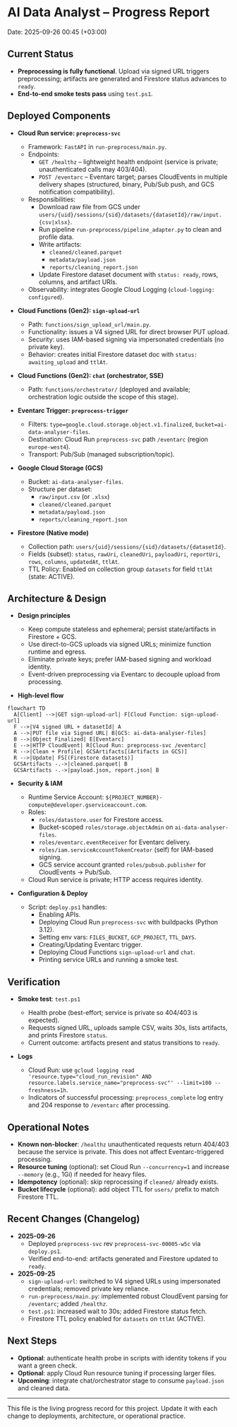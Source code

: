 # AI Data Analyst – Progress Report

Date: 2025-09-26 00:45 (+03:00)

## Current Status
- **Preprocessing is fully functional**. Upload via signed URL triggers preprocessing; artifacts are generated and Firestore status advances to `ready`.
- **End-to-end smoke tests pass** using `test.ps1`.

## Deployed Components
- **Cloud Run service: `preprocess-svc`**
  - Framework: `FastAPI` in `run-preprocess/main.py`.
  - Endpoints:
    - `GET /healthz` – lightweight health endpoint (service is private; unauthenticated calls may 403/404).
    - `POST /eventarc` – Eventarc target; parses CloudEvents in multiple delivery shapes (structured, binary, Pub/Sub push, and GCS notification compatibility).
  - Responsibilities:
    - Download raw file from GCS under `users/{uid}/sessions/{sid}/datasets/{datasetId}/raw/input.{csv|xlsx}`.
    - Run pipeline `run-preprocess/pipeline_adapter.py` to clean and profile data.
    - Write artifacts:
      - `cleaned/cleaned.parquet`
      - `metadata/payload.json`
      - `reports/cleaning_report.json`
    - Update Firestore dataset document with `status: ready`, rows, columns, and artifact URIs.
  - Observability: integrates Google Cloud Logging (`cloud-logging: configured`).

- **Cloud Functions (Gen2): `sign-upload-url`**
  - Path: `functions/sign_upload_url/main.py`.
  - Functionality: issues a V4 signed URL for direct browser PUT upload.
  - Security: uses IAM-based signing via impersonated credentials (no private key).
  - Behavior: creates initial Firestore dataset doc with `status: awaiting_upload` and `ttlAt`.

- **Cloud Functions (Gen2): `chat` (orchestrator, SSE)**
  - Path: `functions/orchestrator/` (deployed and available; orchestration logic outside the scope of this stage).

- **Eventarc Trigger: `preprocess-trigger`**
  - Filters: `type=google.cloud.storage.object.v1.finalized`, `bucket=ai-data-analyser-files`.
  - Destination: Cloud Run `preprocess-svc` path `/eventarc` (region `europe-west4`).
  - Transport: Pub/Sub (managed subscription/topic).

- **Google Cloud Storage (GCS)**
  - Bucket: `ai-data-analyser-files`.
  - Structure per dataset:
    - `raw/input.csv` (or `.xlsx`)
    - `cleaned/cleaned.parquet`
    - `metadata/payload.json`
    - `reports/cleaning_report.json`

- **Firestore (Native mode)**
  - Collection path: `users/{uid}/sessions/{sid}/datasets/{datasetId}`.
  - Fields (subset): `status`, `rawUri`, `cleanedUri`, `payloadUri`, `reportUri`, `rows`, `columns`, `updatedAt`, `ttlAt`.
  - TTL Policy: Enabled on collection group `datasets` for field `ttlAt` (state: ACTIVE).

## Architecture & Design
- **Design principles**
  - Keep compute stateless and ephemeral; persist state/artifacts in Firestore + GCS.
  - Use direct-to-GCS uploads via signed URLs; minimize function runtime and egress.
  - Eliminate private keys; prefer IAM-based signing and workload identity.
  - Event-driven preprocessing via Eventarc to decouple upload from processing.

- **High-level flow**
```mermaid
flowchart TD
  A[Client] -->|GET sign-upload-url| F[Cloud Function: sign-upload-url]
  F -->|V4 signed URL + datasetId| A
  A -->|PUT file via Signed URL| B[GCS: ai-data-analyser-files]
  B -->|Object Finalized| E[Eventarc]
  E -->|HTTP CloudEvent| R[Cloud Run: preprocess-svc /eventarc]
  R -->|Clean + Profile| GCSArtifacts[(Artifacts in GCS)]
  R -->|Update| FS[(Firestore datasets)]
  GCSArtifacts -.->|cleaned.parquet| B
  GCSArtifacts -.->|payload.json, report.json| B
```

- **Security & IAM**
  - Runtime Service Account: `${PROJECT_NUMBER}-compute@developer.gserviceaccount.com`.
  - Roles:
    - `roles/datastore.user` for Firestore access.
    - Bucket-scoped `roles/storage.objectAdmin` on `ai-data-analyser-files`.
    - `roles/eventarc.eventReceiver` for Eventarc delivery.
    - `roles/iam.serviceAccountTokenCreator` (self) for IAM-based signing.
    - GCS service account granted `roles/pubsub.publisher` for CloudEvents → Pub/Sub.
  - Cloud Run service is private; HTTP access requires identity.

- **Configuration & Deploy**
  - Script: `deploy.ps1` handles:
    - Enabling APIs.
    - Deploying Cloud Run `preprocess-svc` with buildpacks (Python 3.12).
    - Setting env vars: `FILES_BUCKET`, `GCP_PROJECT`, `TTL_DAYS`.
    - Creating/Updating Eventarc trigger.
    - Deploying Cloud Functions `sign-upload-url` and `chat`.
    - Printing service URLs and running a smoke test.

## Verification
- **Smoke test**: `test.ps1`
  - Health probe (best-effort; service is private so 404/403 is expected).
  - Requests signed URL, uploads sample CSV, waits 30s, lists artifacts, and prints Firestore `status`.
  - Current outcome: artifacts present and status transitions to `ready`.

- **Logs**
  - Cloud Run: use `gcloud logging read 'resource.type="cloud_run_revision" AND resource.labels.service_name="preprocess-svc"' --limit=100 --freshness=1h`.
  - Indicators of successful processing: `preprocess_complete` log entry and 204 response to `/eventarc` after processing.

## Operational Notes
- **Known non-blocker**: `/healthz` unauthenticated requests return 404/403 because the service is private. This does not affect Eventarc-triggered processing.
- **Resource tuning** (optional): set Cloud Run `--concurrency=1` and increase `--memory` (e.g., 1Gi) if needed for heavy files.
- **Idempotency** (optional): skip reprocessing if `cleaned/` already exists.
- **Bucket lifecycle** (optional): add object TTL for `users/` prefix to match Firestore TTL.

## Recent Changes (Changelog)
- **2025-09-26**
  - Deployed `preprocess-svc` rev `preprocess-svc-00005-w5c` via `deploy.ps1`.
  - Verified end-to-end: artifacts generated and Firestore updated to `ready`.
- **2025-09-25**
  - `sign-upload-url`: switched to V4 signed URLs using impersonated credentials; removed private key reliance.
  - `run-preprocess/main.py`: implemented robust CloudEvent parsing for `/eventarc`; added `/healthz`.
  - `test.ps1`: increased wait to 30s; added Firestore status fetch.
  - Firestore TTL policy enabled for `datasets` on `ttlAt` (ACTIVE).

## Next Steps
- **Optional**: authenticate health probe in scripts with identity tokens if you want a green check.
- **Optional**: apply Cloud Run resource tuning if processing larger files.
- **Upcoming**: integrate chat/orchestrator stage to consume `payload.json` and cleaned data.

---

This file is the living progress record for this project. Update it with each change to deployments, architecture, or operational practice.
